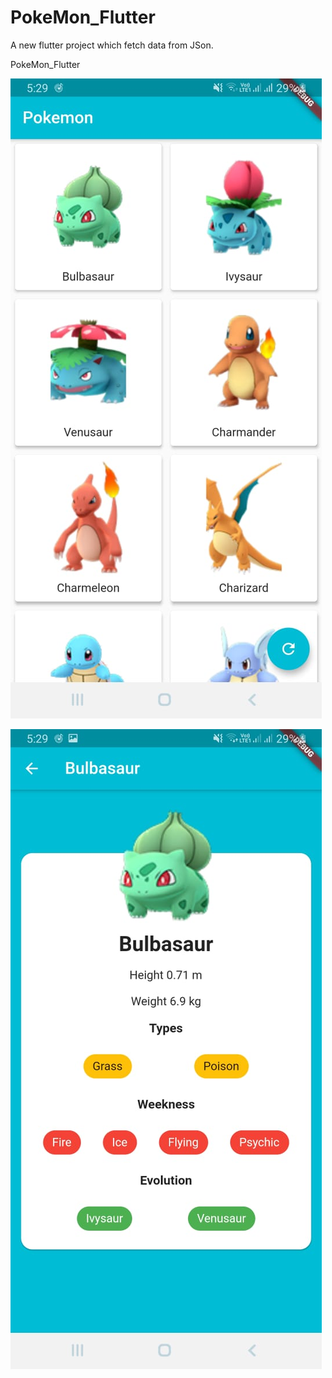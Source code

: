 # PokeMon_Flutter

A new flutter project which fetch data from JSon. 

PokeMon_Flutter


![](pokemon/images/acb9281f-afea-410a-bfe4-eca69e3c8042.jpeg)

![](pokemon/images/9c76418d-e1a5-4fa4-a749-247e81ebd574.jpeg)
